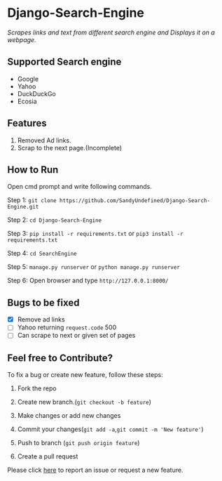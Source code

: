 # Django-Search-Engine
_Scrapes links and text from different search engine and Displays it on a webpage._

## Supported Search engine
- Google
- Yahoo
- DuckDuckGo
- Ecosia

## Features
1. Removed Ad links.
2. Scrap to the next page.(Incomplete)

## How to Run

Open cmd prompt and write following commands.

Step 1: `git clone https://github.com/SandyUndefined/Django-Search-Engine.git`

Step 2: `cd Django-Search-Engine`

Step 3: `pip install -r requirements.txt` or `pip3 install -r requirements.txt`

Step 4: `cd SearchEngine`

Step 5: `manage.py runserver` or `python manage.py runserver`

Step 6:  Open browser and type `http://127.0.0.1:8000/`

## Bugs to be fixed
- [X] Remove ad links
- [ ] Yahoo returning `request.code` 500 
- [ ] Can scrape to next or given set of pages

## Feel free to Contribute?

To fix a bug or create new feature, follow these steps:

1. Fork the repo

2. Create new branch.(`git checkout -b feature`)

3. Make changes or add new changes

4. Commit your changes(`git add -a`,`git commit -m 'New feature'`)

5. Push to branch (`git push origin feature`)

6. Create a pull request

Please click [here](https://github.com/SandyUndefined/Django-Search-Engine/issues/new) to report an issue or request a new feature.